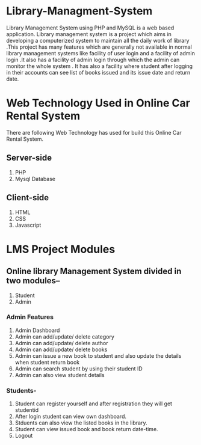 # Library-Managment-System

Library Management System using PHP and MySQL is a web based application. Library management system is a project which aims in developing a computerized system to maintain all the daily work of library .This project has many features which are generally not available in normal library management systems like facility of user login and a facility of admin login .It also has a facility of admin login through which the admin can monitor the whole system . It has also a facility where student after logging in their accounts can see list of books issued and its issue date and return date.

# Web Technology Used in Online Car Rental System
There are following Web Technology has used for build this Online Car Rental System.

## Server-side

1. PHP
2. Mysql Database
## Client-side

1. HTML
2. CSS
3. Javascript

# LMS Project Modules
## Online library Management System divided in two modules–

1. Student
2. Admin
### Admin Features

1. Admin Dashboard
2. Admin can add/update/ delete category
3. Admin can add/update/ delete author
4. Admin can add/update/ delete books
5. Admin can issue a new book to student and also update the details when student return book
6. Admin can search student by using their student ID
7. Admin can also view student details

### Students-

1. Student can register yourself and after registration they will get studentid
2. After login student can view own dashboard.
3. Stduents can also view the listed books in the library.
4. Student can view issued book and book return date-time.
5. Logout
